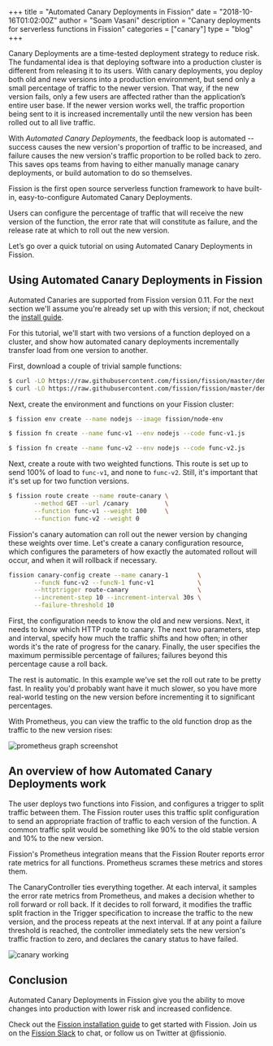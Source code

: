 +++
title = "Automated Canary Deployments in Fission"
date = "2018-10-16T01:02:00Z"
author = "Soam Vasani"
description = "Canary deployments for serverless functions in Fission"
categories = ["canary"]
type = "blog"
+++

Canary Deployments are a time-tested deployment strategy to reduce
risk. The fundamental idea is that deploying software into a
production cluster is different from releasing it to its users. With
canary deployments, you deploy both old and new versions into a
production environment, but send only a small percentage of traffic to
the newer version. That way, if the new version fails, only a few
users are affected rather than the application’s entire user base. If
the newer version works well, the traffic proportion being sent to it
is increased incrementally until the new version has been rolled out
to all live traffic.

With _Automated Canary Deployments_, the feedback loop is automated --
success causes the new version's proportion of traffic to be
increased, and failure causes the new version's traffic proportion to
be rolled back to zero.  This saves ops teams from having to either
manually manage canary deployments, or build automation to do so
themselves.

Fission is the first open source serverless function framework to have
built-in, easy-to-configure Automated Canary Deployments.

Users can configure the percentage of traffic that will receive the
new version of the function, the error rate that will constitute as
failure, and the release rate at which to roll out the new version.

Let’s go over a quick tutorial on using Automated Canary Deployments
in Fission.

## Using Automated Canary Deployments in Fission

Automated Canaries are supported from Fission version 0.11.  For the
next section we'll assume you're already set up with this version; if
not, checkout the [install guide](/docs/installation/).

For this tutorial, we'll start with two versions of a function
deployed on a cluster, and show how automated canary deployments
incrementally transfer load from one version to another.

First, download a couple of trivial sample functions:

```sh
$ curl -LO https://raw.githubusercontent.com/fission/fission/master/demos/canary-successful-scenario/func-v1.js
$ curl -LO https://raw.githubusercontent.com/fission/fission/master/demos/canary-successful-scenario/func-v2.js
```

Next, create the environment and functions on your Fission cluster:

```sh
$ fission env create --name nodejs --image fission/node-env

$ fission fn create --name func-v1 --env nodejs --code func-v1.js

$ fission fn create --name func-v2 --env nodejs --code func-v2.js
```

Next, create a route with two weighted functions.  This route is set
up to send 100% of load to `func-v1`, and none to `func-v2`.  Still,
it's important that it's set up for two function versions.

```sh
$ fission route create --name route-canary \
       --method GET --url /canary          \
       --function func-v1 --weight 100     \
       --function func-v2 --weight 0 
```

Fission's canary automation can roll out the newer version by changing
these weights over time.  Let's create a canary configuration
resource, which configures the parameters of how exactly the automated
rollout will occur, and when it will rollback if necessary.

```sh
fission canary-config create --name canary-1        \
       --funcN func-v2 --funcN-1 func-v1            \
       --httptrigger route-canary                   \
       --increment-step 10 --increment-interval 30s \
       --failure-threshold 10
```

First, the configuration needs to know the old and new versions.
Next, it needs to know which HTTP route to canary.  The next two
parameters, step and interval, specify how much the traffic shifts and
how often; in other words it's the rate of progress for the canary.
Finally, the user specifies the maximum permissible percentage of
failures; failures beyond this percentage cause a roll back.

The rest is automatic.  In this example we've set the roll out rate to
be pretty fast.  In reality you'd probably want have it much slower,
so you have more real-world testing on the new version before
incrementing it to significant percentages.

With Prometheus, you can view the traffic to the old function drop as
the traffic to the new version rises:

![prometheus graph screenshot](/images/prometheus-canary-screenshot.png)

## An overview of how Automated Canary Deployments work

The user deploys two functions into Fission, and configures a trigger
to split traffic between them.  The Fission router uses this traffic
split configuration to send an appropriate fraction of traffic to each
version of the function.  A common traffic split would be something
like 90% to the old stable version and 10% to the new version.

Fission's Prometheus integration means that the Fission Router reports
error rate metrics for all functions.  Prometheus scrames these
metrics and stores them.

The CanaryController ties everything together.  At each interval, it
samples the error rate metrics from Prometheus, and makes a decision
whether to roll forward or roll back.  If it decides to roll forward,
it modifies the traffic split fraction in the Trigger specification to
increase the traffic to the new version, and the process repeats at
the next interval.  If at any point a failure threshold is reached,
the controller immediately sets the new version's traffic fraction to
zero, and declares the canary status to have failed.

![canary working](/images/canary-deployments.jpg)

## Conclusion

Automated Canary Deployments in Fission give you the ability to move
changes into production with lower risk and increased confidence.

Check out the [Fission installation guide](/docs/installation/) to get started with
Fission.  Join us on the [Fission Slack](/slack) to
chat, or follow us on Twitter at @fissionio.
